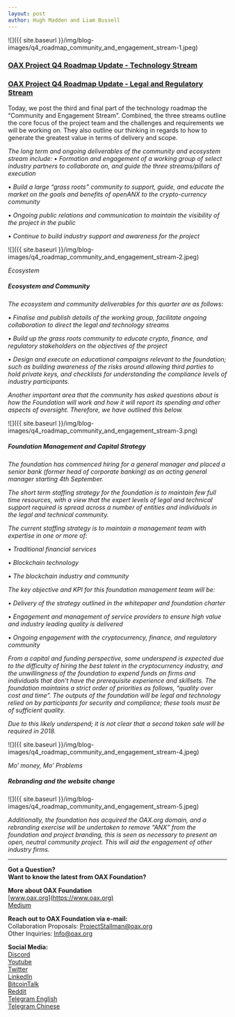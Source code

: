 ```yaml
---
layout: post
author: Hugh Madden and Liam Bussell
---
```


![]({{ site.baseurl }}/img/blog-images/q4_roadmap_community_and_engagement_stream-1.jpeg)

### [OAX Project Q4 Roadmap Update - Technology Stream](https://medium.com/@OAX_Foundation/oax-project-q4-roadmap-update-technology-stream-120a8ef3046b)

### [OAX Project Q4 Roadmap Update - Legal and Regulatory Stream](https://medium.com/@OAX_Foundation/oax-project-q4-roadmap-update-legal-and-regulatory-stream-8d9a3d4671a2)

Today, we post the third and final part of the technology roadmap the “Community and Engagement Stream”. Combined, the three streams outline the core focus of the project team and the challenges and requirements we will be working on. They also outline our thinking in regards to how to generate the greatest value in terms of delivery and scope.

_The long term and ongoing deliverables of the community and ecosystem stream include:_
• _Formation and engagement of a working group of select industry partners to collaborate on, and guide the three streams/pillars of execution_

• _Build a large “grass roots” community to support, guide, and educate the market on the goals and benefits of openANX to the crypto-currency community_

• _Ongoing public relations and communication to maintain the visibility of the project in the public_

• _Continue to build industry support and awareness for the project_

![]({{ site.baseurl }}/img/blog-images/q4_roadmap_community_and_engagement_stream-2.jpeg)

_Ecosystem_ 

##### Ecosystem and Community

_The ecosystem and community deliverables for this quarter are as follows:_

• _Finalise and publish details of the working group, facilitate ongoing collaboration to direct the legal and technology streams_

• _Build up the grass roots community to educate crypto, finance, and regulatory stakeholders on the objectives of the project_

• _Design and execute on educational campaigns relevant to the foundation; such as building awareness of the risks around allowing third parties to hold private keys, and checklists for understanding the compliance levels of industry participants._

_Another important area that the community has asked questions about is how the Foundation will work and how it will report its spending and other aspects of oversight. Therefore, we have outlined this below._

![]({{ site.baseurl }}/img/blog-images/q4_roadmap_community_and_engagement_stream-3.png)

##### Foundation Management and Capital Strategy

_The foundation has commenced hiring for a general manager and placed a senior bank (former head of corporate banking) as an acting general manager starting 4th September._

_The short term staffing strategy for the foundation is to maintain few full time resources, with a view that the expert levels of legal and technical support required is spread across a number of entities and individuals in the legal and technical community._

_The current staffing strategy is to maintain a management team with expertise in one or more of:_

• _Traditional financial services_

• _Blockchain technology_

• _The blockchain industry and community_

_The key objective and KPI for this foundation management team will be:_

• _Delivery of the strategy outlined in the whitepaper and foundation charter_

• _Engagement and management of service providers to ensure high value and industry leading quality is delivered_

• _Ongoing engagement with the cryptocurrency, finance, and regulatory community_

_From a capital and funding perspective, some underspend is expected due to the difficulty of hiring the best talent in the cryptocurrency industry, and the unwillingness of the foundation to expend funds on firms and individuals that don’t have the prerequisite experience and skillsets. The foundation maintains a strict order of priorities as follows, “quality over cost and time”. The outputs of the foundation will be legal and technology relied on by participants for security and compliance; these tools must be of sufficient quality._

_Due to this likely underspend; it is not clear that a second token sale will be required in 2018._

![]({{ site.baseurl }}/img/blog-images/q4_roadmap_community_and_engagement_stream-4.jpeg)

_Mo’ money, Mo’ Problems_

##### Rebranding and the website change

![]({{ site.baseurl }}/img/blog-images/q4_roadmap_community_and_engagement_stream-5.jpeg)

_Additionally, the foundation has acquired the OAX.org domain, and a rebranding exercise will be undertaken to remove “ANX” from the foundation and project branding, this is seen as necessary to present an open, neutral community project. This will aid the engagement of other industry firms._

---

**Got a Question?**  
**Want to know the latest from OAX Foundation?**  

**More about OAX Foundation**  
[www.oax.org](https://www.oax.org)  
[Medium](https://medium.com/@OAX_Foundation)  

**Reach out to OAX Foundation via e-mail:**  
Collaboration Proposals: [ProjectStallman@oax.org](mailto:ProjectStallman@oax.org)  
Other Inquiries: [Info@oax.org](mailto:Info@oax.org)  

**Social Media:**  
[Discord](https://discordapp.com/invite/ZH5YHkb)  
[Youtube](https://bit.ly/2Bvsk73)  
[Twitter](https://twitter.com/OAX_Foundation)  
[LinkedIn](https://www.linkedin.com/company/oax-foundation/)  
[BitcoinTalk](http://bitcointalk.org/index.php?topic=1943946)  
[Reddit](https://www.reddit.com/r/OpenANX/)  
[Telegram English](https://t.me/openanxteam)  
[Telegram Chinese](https://t.me/oax_cn)  